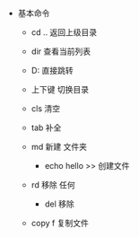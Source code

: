
* 基本命令
  * cd .. 返回上级目录  
  * dir 查看当前列表
  * D:  直接跳转
  * 上下键 切换目录
  * cls 清空
  * tab 补全
  * md 新建 文件夹  
    * echo hello >>  创建文件

  * rd 移除 任何
    * del 移除
  * copy f    复制文件
